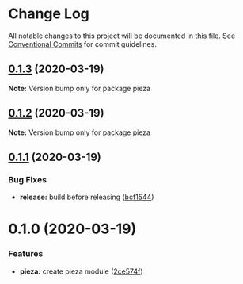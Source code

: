 # Change Log

All notable changes to this project will be documented in this file.
See [Conventional Commits](https://conventionalcommits.org) for commit guidelines.

## [0.1.3](https://github.com/albizures/pieza/compare/pieza@0.1.2...pieza@0.1.3) (2020-03-19)

**Note:** Version bump only for package pieza





## [0.1.2](https://github.com/albizures/pieza/compare/pieza@0.1.1...pieza@0.1.2) (2020-03-19)

**Note:** Version bump only for package pieza





## [0.1.1](https://github.com/albizures/pieza/compare/pieza@0.1.0...pieza@0.1.1) (2020-03-19)


### Bug Fixes

* **release:** build before releasing ([bcf1544](https://github.com/albizures/pieza/commit/bcf154461445481bb6196d45117f7fb10667e926))





# 0.1.0 (2020-03-19)


### Features

* **pieza:** create pieza module ([2ce574f](https://github.com/albizures/pieza/commit/2ce574f1897502e70fc9bf3a01f382b71a533107))
